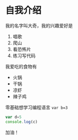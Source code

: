 # 自我介绍
我的名字叫大奇，我的兴趣爱好是
1. 唱歌
2. 爬山
3. 看恐怖片
4. 练习写代码

我爱吃的食物有
* 火锅
* 干锅
* 凉虾
* 辣子鸡

零基础想学习编程语言
```var b=3```
```javascript
var d=5
console.log(c)
```
加油！
